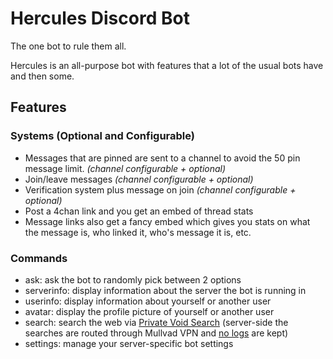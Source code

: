 # Hercules Discord Bot

The one bot to rule them all.

Hercules is an all-purpose bot with features that a lot of the usual bots have
and then some.

## Features

### Systems (Optional and Configurable)

- Messages that are pinned are sent to a channel to avoid the 50 pin message limit. *(channel configurable + optional)*
- Join/leave messages *(channel configurable + optional)*
- Verification system plus message on join *(channel configurable + optional)*
- Post a 4chan link and you get an embed of thread stats
- Message links also get a fancy embed which gives you stats on what the message is, who linked it, who's message it is, etc.

### Commands

- ask: ask the bot to randomly pick between 2 options
- serverinfo: display information about the server the bot is running in
- userinfo: display information about yourself or another user
- avatar: display the profile picture of yourself or another user
- search: search the web via [Private Void Search](https://search.privatevoid.net) (server-side the searches are routed through Mullvad VPN and [no logs](https://github.com/privatevoid-net/privatevoid-infrastructure/blob/bec93baa5aacdff4e09611da7c6ae859b40f4252/hosts/VEGAS/services/searxng/default.nix#L60) are kept)
- settings: manage your server-specific bot settings
